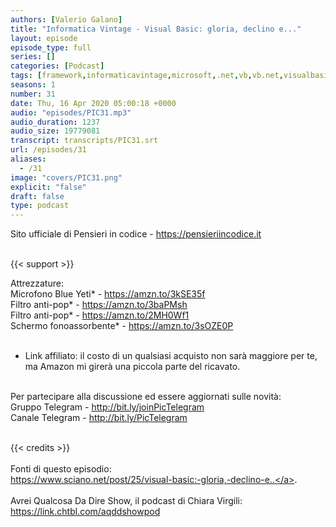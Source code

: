 ```yaml
---
authors: [Valerio Galano]
title: "Informatica Vintage - Visual Basic: gloria, declino e..."
layout: episode
episode_type: full
series: []
categories: [Podcast]
tags: [framework,informaticavintage,microsoft,.net,vb,vb.net,visualbasic]
seasons: 1
number: 31
date: Thu, 16 Apr 2020 05:00:18 +0000
audio: "episodes/PIC31.mp3"
audio_duration: 1237
audio_size: 19779081
transcript: transcripts/PIC31.srt
url: /episodes/31
aliases: 
  - /31
image: "covers/PIC31.png"
explicit: "false"
draft: false
type: podcast
---
```

Sito ufficiale di Pensieri in codice - <a href="https://pensieriincodice.it" rel="noopener">https://pensieriincodice.it</a> <br />
<br />


{{< support >}}

Attrezzature:<br />
Microfono Blue Yeti* - <a href="https://amzn.to/3kSE35f" rel="noopener">https://amzn.to/3kSE35f</a>  <br />
Filtro anti-pop* - <a href="https://amzn.to/3baPMsh" rel="noopener">https://amzn.to/3baPMsh</a>  <br />
Filtro anti-pop* - <a href="https://amzn.to/2MH0Wf1" rel="noopener">https://amzn.to/2MH0Wf1</a>  <br />
Schermo fonoassorbente* - <a href="https://amzn.to/3sOZE0P" rel="noopener">https://amzn.to/3sOZE0P</a> <br />
<br />
* Link affiliato: il costo di un qualsiasi acquisto non sarà maggiore per te, ma Amazon mi girerà una piccola parte del ricavato. <br />
<br />
Per partecipare alla discussione ed essere aggiornati sulle novità:<br />
Gruppo Telegram - <a href="http://bit.ly/joinPicTelegram" rel="noopener">http://bit.ly/joinPicTelegram</a> <br />
Canale Telegram - <a href="http://bit.ly/PicTelegram" rel="noopener">http://bit.ly/PicTelegram</a> <br />
<br />


{{< credits >}}<br />
<br />
Fonti di questo episodio:<br />
<a href="https://www.sciano.net/post/25/visual-basic:-gloria,-declino-e.." rel="noopener">https://www.sciano.net/post/25/visual-basic:-gloria,-declino-e..</a>. <br />
<br />
Avrei Qualcosa Da Dire Show, il podcast di Chiara Virgili:<br />
<a href="https://link.chtbl.com/aqddshowpod" rel="noopener">https://link.chtbl.com/aqddshowpod</a>

<!-- more -->

